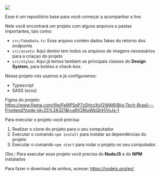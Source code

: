 ![](https://i.imgur.com/xG74tOh.png)

Esse é um repositório base para você começar a acompanhar a live.

Nele você encontrará um projeto com alguns arquivos e pastas importantes, tais como:

- `src/fakeData.ts`: Esse arquivo contém dados fakes do retorno dos endpoints
- `src/assets`: Aqui dentro tem todos os arquivos de imagens necessários para a criaçao do projeto
- `src/styles`: Aqui já temos também as principais classes do **Design System**, para botões e check-box.

Nesse projeto nós usamos e já configuramos:

- Typescript
- SASS (scss)

Figma do projeto: https://www.figma.com/file/Fe9lP5qP7z5HccXo12WAtR/Big-Tech-Brasil---Frontend?node-id=25%3A321&t=a9V2RIuWbQhH7mJs-1

Para executar o projeto você precisa:

1. Realizar o clone do projeto para o seu computador
2. Executar o comando `npm install` para instalar as dependências do projeto
3. Executar o comando `npm start` para rodar o projeto no seu computador.

Obs.: Para executar esse projeto você precisa do **NodeJS** e do **NPM** instalados

Para fazer o download de ambos, acesse: https://nodejs.org/en/
